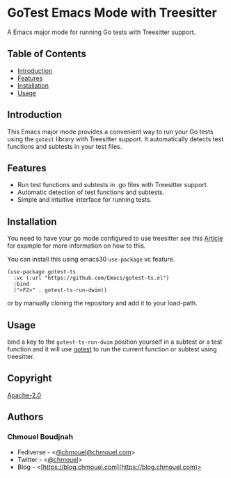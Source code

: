 # GoTest Emacs Mode with Treesitter

A Emacs major mode for running Go tests with Treesitter support.

## Table of Contents

* [Introduction](#introduction)
* [Features](#features)
* [Installation](#installation)
* [Usage](#usage)

## Introduction

This Emacs major mode provides a convenient way to run your Go tests using the
`gotest` library with Treesitter support. It automatically detects test
functions and subtests in your test files.

## Features

*   Run test functions and subtests in .go files with Treesitter support.
*   Automatic detection of test functions and subtests.
*   Simple and intuitive interface for running tests.

## Installation

You need to have your go mode configured to use treesitter see this
[Article](https://robbmann.io/posts/emacs-treesit-auto/) for example for more
information on how to this.

You can install this using emacs30 `use-package` vc feature.

```emacs
(use-package gotest-ts
  :vc (:url "https://github.com/Emacs/gotest-ts.el")
  :bind
  ("<F2>" . gotest-ts-run-dwim))
```

or by manually cloning the repository and add it to your load-path.

## Usage

bind a key to the `gotest-ts-run-dwim` position yourself in a subtest or a test
function and it will use [gotest](https://github.com/nlamirault/gotest.el) to
run the current function or subtest using treesitter.

## Copyright

[Apache-2.0](./LICENSE)

## Authors
### Chmouel Boudjnah

- Fediverse - <[@chmouel@chmouel.com](https://fosstodon.org/@chmouel)>
- Twitter - <[@chmouel](https://twitter.com/chmouel)>
- Blog  - <[https://blog.chmouel.com](https://blog.chmouel.com)>
